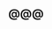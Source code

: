## @@@

```javascript

```

```javascript

```

```javascript

```

```javascript

```

```javascript

```

```javascript

```

```javascript

```

```javascript

```

